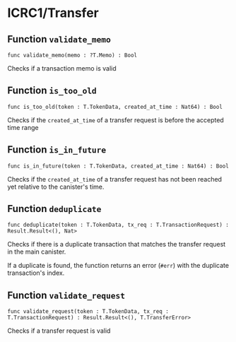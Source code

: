 # ICRC1/Transfer

## Function `validate_memo`
``` motoko no-repl
func validate_memo(memo : ?T.Memo) : Bool
```

Checks if a transaction memo is valid

## Function `is_too_old`
``` motoko no-repl
func is_too_old(token : T.TokenData, created_at_time : Nat64) : Bool
```

Checks if the `created_at_time` of a transfer request is before the accepted time range

## Function `is_in_future`
``` motoko no-repl
func is_in_future(token : T.TokenData, created_at_time : Nat64) : Bool
```

Checks if the `created_at_time` of a transfer request has not been reached yet relative to the canister's time.

## Function `deduplicate`
``` motoko no-repl
func deduplicate(token : T.TokenData, tx_req : T.TransactionRequest) : Result.Result<(), Nat>
```

Checks if there is a duplicate transaction that matches the transfer request in the main canister.

If a duplicate is found, the function returns an error (`#err`) with the duplicate transaction's index.

## Function `validate_request`
``` motoko no-repl
func validate_request(token : T.TokenData, tx_req : T.TransactionRequest) : Result.Result<(), T.TransferError>
```

Checks if a transfer request is valid
